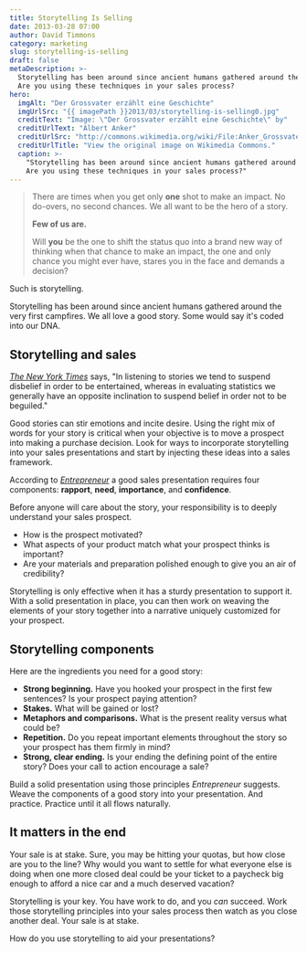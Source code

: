 ```yaml
---
title: Storytelling Is Selling
date: 2013-03-28 07:00
author: David Timmons
category: marketing
slug: storytelling-is-selling
draft: false
metaDescription: >-
  Storytelling has been around since ancient humans gathered around the very first campfires.
  Are you using these techniques in your sales process?
hero:
  imgAlt: "Der Grossvater erzählt eine Geschichte"
  imgUrlSrc: "{{ imagePath }}2013/03/storytelling-is-selling0.jpg"
  creditText: "Image: \"Der Grossvater erzählt eine Geschichte\" by"
  creditUrlText: "Albert Anker"
  creditUrlSrc: "http://commons.wikimedia.org/wiki/File:Anker_Grossvater.png"
  creditUrlTitle: "View the original image on Wikimedia Commons."
  caption: >-
    "Storytelling has been around since ancient humans gathered around the very first campfires.
    Are you using these techniques in your sales process?"
---
```


> There are times when you get only **one** shot to make an impact. No
> do-overs, no second chances. We all want to be the hero of a story.
>
> **Few of us are.**
>
> Will **you** be the one to shift the status quo into a brand new way
> of thinking when that chance to make an impact, the one and only
> chance you might ever have, stares you in the face and demands a
> decision?

Such is storytelling.

Storytelling has been around since ancient humans gathered around the
very first campfires. We all love a good story. Some would say it's
coded into our DNA.

## Storytelling and sales

*[The New York Times][3]* says, "In listening to stories we tend to
suspend disbelief in order to be entertained, whereas in evaluating
statistics we generally have an opposite inclination to suspend belief
in order not to be beguiled."

Good stories can stir emotions and incite desire. Using the right mix of
words for your story is critical when your objective is to move a
prospect into making a purchase decision. Look for ways to incorporate
storytelling into your sales presentations and start by injecting these
ideas into a sales framework.

According to *[Entrepreneur][4]* a good sales presentation requires four
components: **rapport**, **need**, **importance**, and **confidence**.

Before anyone will care about the story, your responsibility is to
deeply understand your sales prospect.

-   How is the prospect motivated?
-   What aspects of your product match what your prospect thinks is
    important?
-   Are your materials and preparation polished enough to give you an
    air of credibility?

Storytelling is only effective when it has a sturdy presentation to
support it. With a solid presentation in place, you can then work on
weaving the elements of your story together into a narrative uniquely
customized for your prospect.

## Storytelling components

Here are the ingredients you need for a good story:

-   **Strong beginning.** Have you hooked your prospect in the first few
    sentences? Is your prospect paying attention?
-   **Stakes.** What will be gained or lost?
-   **Metaphors and comparisons.** What is the present reality versus
    what could be?
-   **Repetition.** Do you repeat important elements throughout the
    story so your prospect has them firmly in mind?
-   **Strong, clear ending.** Is your ending the defining point of the
    entire story? Does your call to action encourage a sale?

Build a solid presentation using those principles *Entrepreneur*
suggests. Weave the components of a good story into your presentation.
And practice. Practice until it all flows naturally.

## It matters in the end

Your sale is at stake. Sure, you may be hitting your quotas, but how
close are you to the line? Why would you want to settle for what
everyone else is doing when one more closed deal could be your ticket to
a paycheck big enough to afford a nice car and a much deserved vacation?

Storytelling is your key. You have work to do, and you *can* succeed.
Work those storytelling principles into your sales process then watch as
you close another deal. Your sale is at stake.

How do you use storytelling to aid your presentations?


[3]: http://opinionator.blogs.nytimes.com/2010/10/24/stories-vs-statistics/ "Click here to read more from The New York Times."

[4]: http://www.entrepreneur.com/article/225778 "Click here to read more from Entrepreneur."
